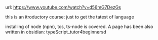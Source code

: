 url: https://www.youtube.com/watch?v=d56mG7DezGs

this is an itroductory course: just to get the tatest of language

installing of node (npm),  tcs, ts-node is covered.
A page has been also written in obsidian:  typeScript_tutor4beginnersd
